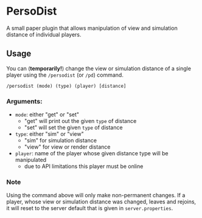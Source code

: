 # PersoDist
A small paper plugin that allows manipulation of view and simulation distance of individual 
players.

## Usage
You can (**temporarily!**) change the view or simulation distance of a single player using the
`/persodist` (or `/pd`) command.
``` 
/persodist (mode) (type) (player) [distance]
```
### Arguments:
- `mode`: either "get" or "set"
  - "get" will print out the given `type` of distance
  - "set" will set the given `type` of distance
- `type`: either "sim" or "view"
  - "sim" for simulation distance
  - "view" for view or render distance
- `player`: name of the player whose given distance type will be manipulated
  - due to API limitations this player must be online

### Note
Using the command above will only make non-permanent changes. If a player, whose view or 
simulation distance was changed, leaves and rejoins, it will reset to the server default that is 
given in 
`server.properties`.
